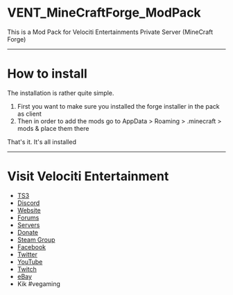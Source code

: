 # VENT_MineCraftForge_ModPack
This is a Mod Pack for Velociti Entertainments Private Server (MineCraft Forge)

---

# How to install
The installation is rather quite simple.

1. First you want to make sure you installed the forge installer in the pack as client
2. Then in order to add the mods go to AppData > Roaming > .minecraft > mods & place them there

That's it. It's all installed

---

# Visit Velociti Entertainment
* [TS3](http://www.velocitientertainment.com/ts3/)
* [Discord](https://discord.gg/azEY2kU)
* [Website](www.velocitientertainment.com/)
* [Forums](www.velocitientertainment.com/forum)
* [Servers](www.velocitientertainment.com/servers/)
* [Donate](http://www.velocitientertainment.com/donations/)
* [Steam Group](http://steamcommunity.com/groups/velocitientertainment)
* [Facebook](www.facebook.com/VelocitiEntertainment)
* [Twitter](www.twitter.com/VelocitiEnt)
* [YouTube](www.youtube.com/user/HumanTree92)
* [Twitch](www.twitch.tv/humantree92)
* [eBay](www.ebay.com/usr/humantree92)
* Kik #vegaming
